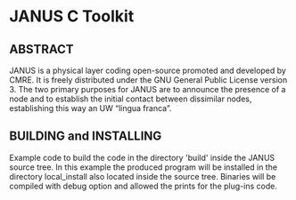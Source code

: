 # JANUS C Toolkit

## ABSTRACT

JANUS is a physical layer coding open-source promoted and developed by CMRE. It is freely distributed under the GNU General Public License version 3. The two primary purposes for JANUS are to announce the presence of a node and to establish the initial contact between dissimilar nodes, establishing this way an UW “lingua franca”.

## BUILDING and INSTALLING

Example code to build the code in the directory 'build' inside the JANUS source tree.  In this example the produced program will be installed in the directory local_install also located inside the source tree. Binaries will be compiled with debug option and allowed the prints for the plug-ins code.
